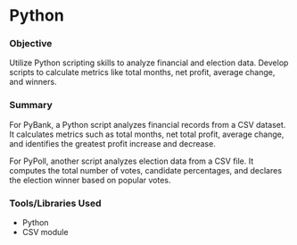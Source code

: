 # Python

### Objective
Utilize Python scripting skills to analyze financial and election data. Develop scripts to calculate metrics like total months, net profit, average change, and winners.

### Summary
For PyBank, a Python script analyzes financial records from a CSV dataset. It calculates metrics such as total months, net total profit, average change, and identifies the greatest profit increase and decrease.

For PyPoll, another script analyzes election data from a CSV file. It computes the total number of votes, candidate percentages, and declares the election winner based on popular votes.

### Tools/Libraries Used
- Python
- CSV module
